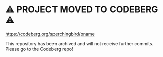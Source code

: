 # ⚠️ PROJECT MOVED TO CODEBERG ⚠️

https://codeberg.org/sperchingbird/pname

This repository has been archived and will not receive further commits. Please go to the Codeberg repo!
